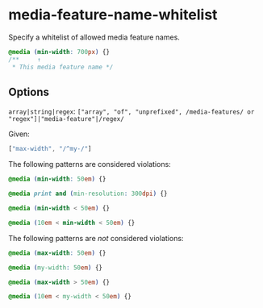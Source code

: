 # media-feature-name-whitelist

Specify a whitelist of allowed media feature names.

```css
@media (min-width: 700px) {}
/**     ↑
 * This media feature name */
```

## Options

`array|string|regex`: `["array", "of", "unprefixed", /media-features/ or "regex"]|"media-feature"|/regex/`

Given:

```js
["max-width", "/^my-/"]
```

The following patterns are considered violations:

```css
@media (min-width: 50em) {}
```

```css
@media print and (min-resolution: 300dpi) {}
```

```css
@media (min-width < 50em) {}
```

```css
@media (10em < min-width < 50em) {}
```

The following patterns are *not* considered violations:

```css
@media (max-width: 50em) {}
```

```css
@media (my-width: 50em) {}
```

```css
@media (max-width > 50em) {}
```

```css
@media (10em < my-width < 50em) {}
```
